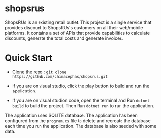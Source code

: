 # shopsrus

ShopsRUs is an existing retail outlet. This project is a single service that provides discount to ShopsRUs's customers on all their web/mobile platforms.
It contains a set of APIs that provide capabilities to calculate discounts, generate the total costs and generate invoices.

# Quick Start

- Clone the repo : `git clone https://github.com/chimacephas/shopsrus.git`

* If you are on visual studio, click the play button to build and run the application.

* If you are on visual studion code, open the terminal and Run `dotnet build` to build the project. Then Run `dotnet run` to run the application.

The application uses SQLITE database. The application has been configured from the `program.cs` file to delete and recreate the database each time you run the application. The database is also seeded with some data.
